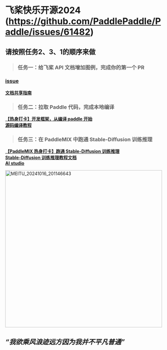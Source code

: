 # 飞桨快乐开源2024 (https://github.com/PaddlePaddle/Paddle/issues/61482)

 ## 请按照任务2、3、1的顺序来做
> ### 任务一：给飞桨 API 文档增加图例，完成你的第一个 PR
 ### **[issue](https://github.com/PaddlePaddle/docs/issues/6614)**
**[文档共享指南](https://www.paddlepaddle.org.cn/documentation/docs/zh/develop/dev_guides/docs_contributing_guides_cn.html)**

> ### 任务二：拉取 Paddle 代码，完成本地编译
**[【热身打卡】开发框架，从编译 paddle 开始](https://github.com/PaddlePaddle/Paddle/issues/45347)**  
**[源码编译教程](https://www.paddlepaddle.org.cn/documentation/docs/zh/develop/install/compile/fromsource.html)**

> ### 任务三：在 PaddleMIX 中跑通 Stable-Diffusion 训练推理
**[【PaddleMIX 热身打卡】跑通 Stable-Diffusion 训练推理](https://github.com/PaddlePaddle/PaddleMIX/issues/273)**  
**[Stable-Diffusion 训练推理教程文档](https://github.com/PaddlePaddle/PaddleMIX/blob/develop/ppdiffusers/examples/stable_diffusion/README.md)**  
**[AI studio](https://aistudio.baidu.com/overview)**

   <img src="https://github.com/user-attachments/assets/751f6713-0ddd-410e-9468-5149d5f8fc4f" alt="MEITU_20241016_201146643" width="500">
   
   ## *“我欲乘风浪迹远方因为我并不平凡普通”*


